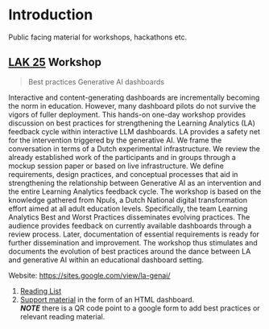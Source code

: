 # Introduction 

Public facing material for workshops, hackathons etc.

## [LAK 25](https://www.solaresearch.org/events/lak/lak25/pre-conference-schedule/) Workshop

> Best practices Generative AI dashboards

Interactive and content-generating dashboards are incrementally becoming the norm in education. However, many dashboard pilots do not survive the vigors of fuller deployment. This hands-on one-day workshop provides discussion on best practices for strengthening the Learning Analytics (LA) feedback cycle within interactive LLM dashboards. LA provides a safety net for the intervention triggered by the generative AI. We frame the conversation in terms of a Dutch experimental infrastructure. We review the already established work of the participants and in groups through a mockup session paper or based on live infrastructure. We define requirements, design practices, and conceptual processes that aid in strengthening the relationship between Generative AI as an intervention and the entire Learning Analytics feedback cycle. The workshop is based on the knowledge gathered from Npuls, a Dutch National digital transformation effort aimed at all adult education levels. Specifically, the team Learning Analytics Best and Worst Practices disseminates evolving practices. The audience provides feedback on currently available dashboards through a review process. Later, documentation of essential requirements is ready for further dissemination and improvement. The workshop thus stimulates and documents the evolution of best practices around the dance between LA and generative AI within an educational dashboard setting.


Website: https://sites.google.com/view/la-genai/

1. [Reading List](WORKSHOPS/LAK25/READINGLIST_BestPractices_LAK25.pdf)
2. [Support material](WORKSHOPS/LAK25/Demo_LAK25_GenAI_Dashboard.html) in the form of an HTML dashboard. \
***NOTE*** there is a QR code point to a google form to add best practices or relevant reading material.
